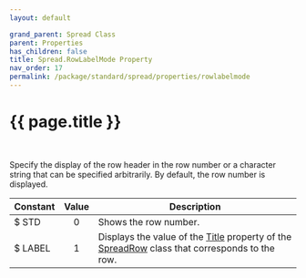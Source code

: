 ```yaml
---
layout: default

grand_parent: Spread Class
parent: Properties
has_children: false
title: Spread.RowLabelMode Property
nav_order: 17
permalink: /package/standard/spread/properties/rowlabelmode
---
```

# {{ page.title }}

<br>


Specify the display of the row header in the row number or a character string that can be specified arbitrarily. By default, the row number is displayed.

| Constant | Value | Description                                                                                   |
|----------|:-----:|-----------------------------------------------------------------------------------------------|
| $ STD    |   0   | Shows the row number.                                                                         |
| $ LABEL  |   1   | Displays the value of the <a href="/package/standard/spreadrow/properties/title">Title</a> property of the <a href="/package/standard/spreadrow">SpreadRow</a> class that corresponds to the row.  |